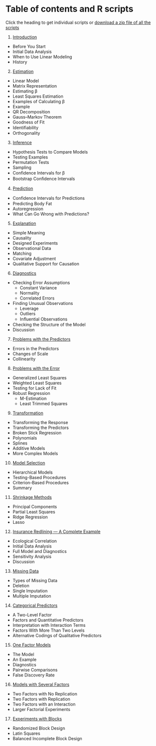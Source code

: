 # Table of contents and R scripts

Click the heading to get individual scripts 
or [download a zip file of all the scripts](scripts2/lmr2rscripts.zip)

1. [Introduction](scripts2/intro.R)
  - Before You Start 
  - Initial Data Analysis 
  - When to Use Linear Modeling 
  - History 

2. [Estimation](scripts2/estim.R)
  - Linear Model
  - Matrix Representation
  - Estimating β 
  - Least Squares Estimation 
  - Examples of Calculating β 
  - Example 
  - QR Decomposition 
  - Gauss–Markov Theorem
  - Goodness of Fit
  - Identiﬁability 
  - Orthogonality
  
3. [Inference](scripts2/infer.R)
  - Hypothesis Tests to Compare Models
  - Testing Examples 
  - Permutation Tests 
  - Sampling 
  - Conﬁdence Intervals for β 
  - Bootstrap Conﬁdence Intervals 

4. [Prediction](scripts2/prediction.R)
  - Conﬁdence Intervals for Predictions
  - Predicting Body Fat
  - Autoregression 
  - What Can Go Wrong with Predictions? 
  
5. [Explanation](scripts2/explanation.R)
  - Simple Meaning 
  - Causality 
  - Designed Experiments
  - Observational Data
  - Matching 
  - Covariate Adjustment 
  - Qualitative Support for Causation 

6. [Diagnostics](scripts2/diag.R)
  - Checking Error Assumptions 
    - Constant Variance 
    - Normality 
    - Correlated Errors
  - Finding Unusual Observations
    - Leverage
    - Outliers
    - Inﬂuential Observations
  - Checking the Structure of the Model
  - Discussion 
  
7. [Problems with the Predictors](scripts2/errvar.R)
  - Errors in the Predictors 
  - Changes of Scale 
  - Collinearity

8. [Problems with the Error](scripts2/errprob.R)
  - Generalized Least Squares
  - Weighted Least Squares
  - Testing for Lack of Fit
  - Robust Regression 
    - M-Estimation
    - Least Trimmed Squares 

9. [Transformation](scripts2/trans.R)
  - Transforming the Response
  - Transforming the Predictors
  - Broken Stick Regression 
  - Polynomials 
  - Splines 
  - Additive Models
  - More Complex Models
  
10. [Model Selection](scripts2/varsel.R)
  - Hierarchical Models
  - Testing-Based Procedures
  - Criterion-Based Procedures
  - Summary 

11. [Shrinkage Methods](scripts2/shrink.R)
  - Principal Components
  - Partial Least Squares 
  - Ridge Regression
  - Lasso 

12. [Insurance Redlining — A Complete Example](scripts2/chicago.R)
  - Ecological Correlation
  - Initial Data Analysis
  - Full Model and Diagnostics 
  - Sensitivity Analysis 
  - Discussion 

13. [Missing Data](scripts2/missing.R)
  - Types of Missing Data
  - Deletion 
  - Single Imputation
  - Multiple Imputation
  
14. [Categorical Predictors](scripts2/factor.R)
  - A Two-Level Factor
  - Factors and Quantitative Predictors
  - Interpretation with Interaction Terms
  - Factors With More Than Two Levels 
  - Alternative Codings of Qualitative Predictors

15. [One Factor Models](scripts2/onewayanova.R)
  - The Model
  - An Example
  - Diagnostics
  - Pairwise Comparisons
  - False Discovery Rate

16. [Models with Several Factors](scripts2/multianova.R)
  - Two Factors with No Replication
  - Two Factors with Replication 
  - Two Factors with an Interaction 
  - Larger Factorial Experiments 
  
17. [Experiments with Blocks](scripts2/block.R)
  - Randomized Block Design
  - Latin Squares 
  - Balanced Incomplete Block Design
